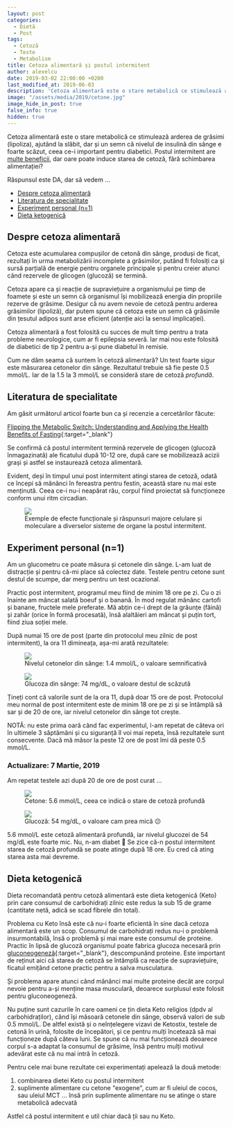 ```yaml
---
layout: post
categories:
  - Dietă
  - Post
tags:
  - Cetoză
  - Teste
  - Metabolism
title: Cetoza alimentară și postul intermitent
author: alexelcu
date: 2019-03-02 22:00:00 +0200
last_modified_at: 2019-06-03
description: 'Cetoza alimentară este o stare metabolică ce stimulează arderea de grăsimi (lipoliza), ajutând la slăbit, dar și un semn că nivelul de insulină din sânge e foarte scăzut, ceea ce-i important pentru diabetici. Postul intermitent are multe beneficii, dar oare poate induce starea de cetoză, fără schimbarea alimentației?'
image: "/assets/media/2019/cetone.jpg"
image_hide_in_post: true
false_info: true
hidden: true
---
```


<p class="intro">
  Cetoza alimentară este o stare metabolică ce stimulează arderea de grăsimi (lipoliza), ajutând la slăbit, dar și un semn că nivelul de insulină din sânge e foarte scăzut, ceea ce-i important pentru diabetici. Postul intermitent are <a href="/2019/02/20/postul-intermitent/#beneficii">multe beneficii</a>, dar oare poate induce starea de cetoză, fără schimbarea alimentației?
</p>

<p class="intro">Răspunsul este DA, dar să vedem ...</p>

- [Despre cetoza alimentară](#despre-cetoza-alimentară)
- [Literatura de specialitate](#literatura-de-specialitate)
- [Experiment personal (n=1)](#experiment-personal-n1)
- [Dieta ketogenică](#dieta-ketogenică)

## Despre cetoza alimentară

Cetoza este acumularea compușilor de cetonă din sânge, produși de ficat, rezultați în urma metabolizării incomplete a grăsimilor, putând fi folosiți ca și sursă parțială de energie pentru organele principale și pentru creier atunci când rezervele de glicogen (glucoză) se termină.

Cetoza apare ca și reacție de supraviețuire a organismului pe timp de foamete și este un semn că organismul își mobilizează energia din propriile rezerve de grăsime. Desigur că nu avem nevoie de cetoză pentru arderea grăsimilor (lipoliză), dar putem spune că cetoza este un semn că grăsimile din țesutul adipos sunt arse eficient (atenție aici la sensul implicației).

Cetoza alimentară a fost folosită cu succes de mult timp pentru a trata probleme neurologice, cum ar fi epilepsia severă. Iar mai nou este folosită de diabetici de tip 2 pentru a-și pune diabetul în remisie.

Cum ne dăm seama că suntem în cetoză alimentară? Un test foarte sigur este măsurarea cetonelor din sânge. Rezultatul trebuie să fie peste 0.5 mmol/L. Iar de la 1.5 la 3 mmol/L se consideră stare de cetoză *profundă*.

## Literatura de specialitate

Am găsit următorul articol foarte bun ca și recenzie a cercetărilor făcute:

[Flipping the Metabolic Switch: Understanding and Applying the Health Benefits of Fasting](https://onlinelibrary.wiley.com/doi/full/10.1002/oby.22065){:target="_blank"}

Se confirmă că postul intermitent termină rezervele de glicogen (glucoză înmagazinată) ale ficatului după 10-12 ore, după care se mobilizează acizii grași și astfel se instaurează cetoza alimentară.

Evident, deși în timpul unui post intermitent atingi starea de cetoză, odată ce începi să mănânci în fereastra pentru festin, această stare nu mai este menținută. Ceea ce-i nu-i neapărat rău, corpul fiind proiectat să funcționeze conform unui ritm circadian.

<figure>
  <img src="{{ site.baseurl }}/assets/media/2019/cetoza-diagrama.jpg" />
  <figcaption>
    Exemple de efecte funcționale și răspunsuri majore celulare și moleculare a diverselor sisteme de organe la postul intermitent.
  </figcaption>
</figure>

## Experiment personal (n=1)

Am un glucometru ce poate măsura și cetonele din sânge. L-am luat de distracție și pentru că-mi place să colectez date. Testele pentru cetone sunt destul de scumpe, dar merg pentru un test ocazional.

Practic post intermitent, programul meu fiind de minim 18 ore pe zi. Cu o zi înainte am mâncat salată boeuf și o banană. În mod regulat mănânc cartofi și banane, fructele mele preferate. Mă abțin ce-i drept de la grăunțe (făină) și zahăr (orice în formă procesată), însă alaltăieri am mâncat și puțin tort, fiind ziua soției mele.

După numai 15 ore de post (parte din protocolul meu zilnic de post intermitent), la ora 11 dimineața, așa-mi arată rezultatele:

<figure>
  <img src="{{ site.baseurl }}/assets/media/2019/cetone.jpg" />
  <figcaption>
    Nivelul cetonelor din sânge: 1.4 mmol/L, o valoare semnificativă
  </figcaption>
</figure>

<figure>
  <img src="{{ site.baseurl }}/assets/media/2019/glucoza.jpg" />
  <figcaption>
    Glucoza din sânge: 74 mg/dL, o valoare destul de scăzută
  </figcaption>
</figure>

Țineți cont că valorile sunt de la ora 11, după doar 15 ore de post. Protocolul meu normal de post intermitent este de minim 18 ore pe zi și se întâmplă să sar și de 20 de ore, iar nivelul cetonelor din sânge tot crește.

NOTĂ: nu este prima oară când fac experimentul, l-am repetat de câteva ori în ultimele 3 săptămâni și cu siguranță îl voi mai repeta, însă rezultatele sunt consecvente. Dacă mă măsor la peste 12 ore de post îmi dă peste 0.5 mmol/L.

### Actualizare: 7 Martie, 2019

Am repetat testele azi după 20 de ore de post curat ...

<figure>
  <img src="{{ site.baseurl }}/assets/media/2019/cetone-experiment2.jpg" />
  <figcaption>
    Cetone: 5.6 mmol/L, ceea ce indică o stare de cetoză profundă
  </figcaption>
</figure>

<figure>
  <img src="{{ site.baseurl }}/assets/media/2019/glucoza-experiment2.jpg" />
  <figcaption>
    Glucoză: 54 mg/dL, o valoare cam prea mică 😕
  </figcaption>
</figure>

5.6 mmol/L este cetoză alimentară profundă, iar nivelul glucozei de 54 mg/dL este foarte mic. Nu, n-am diabet 🙂 Se zice că-n postul intermitent starea de cetoză profundă se poate atinge după 18 ore. Eu cred că ating starea asta mai devreme.

## Dieta ketogenică

Dieta recomandată pentru cetoză alimentară este dieta ketogenică (Keto) prin care consumul de carbohidrați zilnic este redus la sub 15 de grame (cantitate netă, adică se scad fibrele din total).

Problema cu Keto însă este că nu-i foarte eficientă în sine dacă cetoza alimentară este un scop. Consumul de carbohidrați redus nu-i o problemă insurmontabilă, însă o problemă și mai mare este consumul de proteine. Practic în lipsă de glucoză organismul poate fabrica glucoza necesară prin [gluconeogeneză](https://ro.wikipedia.org/wiki/Gluconeogenez%C4%83){:target="_blank"}, descompunând proteine. Este important de reținut aici că starea de cetoză se întâmplă ca reacție de supraviețuire, ficatul emițând cetone practic pentru a salva musculatura.

Și problema apare atunci când mănânci mai multe proteine decât are corpul nevoie pentru a-și menține masa musculară, deoarece surplusul este folosit pentru gluconeogeneză.

Nu puține sunt cazurile în care oameni ce țin dieta Keto religios (dpdv al carbohidraților), când își măsoară cetonele din sânge, observă valori de sub 0.5 mmol/L. De altfel există și o neînțelegere vizavi de Ketostix, testele de cetonă în urină, folosite de începători, și ce pentru mulți încetează să mai funcționeze după câteva luni. Se spune că nu mai funcționează deoarece corpul s-a adaptat la consumul de grăsime, însă pentru mulți motivul adevărat este că nu mai intră în cetoză.

Pentru cele mai bune rezultate cei experimentați apelează la două metode:

1. combinarea dietei Keto cu postul intermitent
2. suplimente alimentare cu cetone "exogene", cum ar fi uleiul de cocos, sau uleiul MCT ... însă prin suplimente alimentare nu se atinge o stare metabolică adecvată

Astfel că postul intermitent e util chiar dacă ții sau nu Keto.
